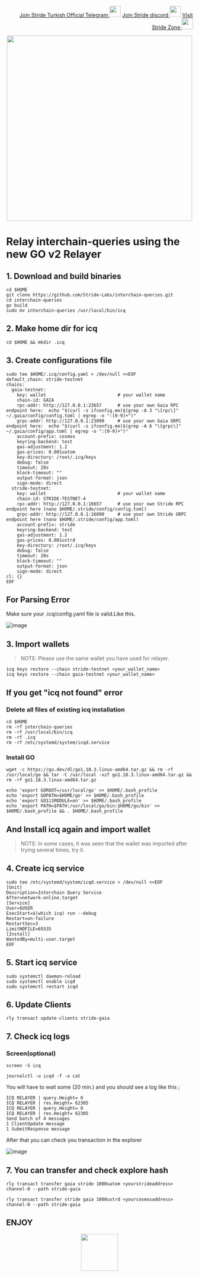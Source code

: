 <p style="font-size:14px" align="right">
<a href="https://t.me/StrideTurkish" target="_blank">Join Stride Turkish Official Telegram <img src="https://user-images.githubusercontent.com/50621007/183283867-56b4d69f-bc6e-4939-b00a-72aa019d1aea.png" width="30"/></a>
<a href="https://discord.gg/rwvZWAru" target="_blank">Join Stride discord <img src="https://user-images.githubusercontent.com/50621007/176236430-53b0f4de-41ff-41f7-92a1-4233890a90c8.png" width="30"/></a>
<a href="https://stride.zone/" target="_blank">Visit Stride Zone <img src="https://user-images.githubusercontent.com/50621007/168689709-7e537ca6-b6b8-4adc-9bd0-186ea4ea4aed.png" width="30"/></a>
</p>
<p align="center">
  <img height="500" height="auto" src="https://user-images.githubusercontent.com/98665693/185979661-5393a4cb-4f9e-4ee1-bd7c-437282817620.JPG">
</p>

# Relay interchain-queries using the new GO v2 Relayer

## 1. Download and build binaries
```
cd $HOME
git clone https://github.com/Stride-Labs/interchain-queries.git
cd interchain-queries
go build
sudo mv interchain-queries /usr/local/bin/icq
```
## 2. Make home dir for icq 
```
cd $HOME && mkdir .icq
```

## 3. Create configurations file
```
sudo tee $HOME/.icq/config.yaml > /dev/null <<EOF
default_chain: stride-testnet
chains:
  gaia-testnet:
    key: wallet                           # your wallet name
    chain-id: GAIA
    rpc-addr: http://127.0.0.1:23657      # use your own Gaia RPC endpoint here:  echo "$(curl -s ifconfig.me)$(grep -A 3 "\[rpc\]" ~/.gaia/config/config.toml | egrep -o ":[0-9]+")"
    grpc-addr: http://127.0.0.1:23090     # use your own Gaia GRPC endpoint here:  echo "$(curl -s ifconfig.me)$(grep -A 6 "\[grpc\]" ~/.gaia/config/app.toml | egrep -o ":[0-9]+")"
    account-prefix: cosmos
    keyring-backend: test
    gas-adjustment: 1.2
    gas-prices: 0.001uatom
    key-directory: /root/.icq/keys
    debug: false
    timeout: 20s
    block-timeout: ""
    output-format: json
    sign-mode: direct
  stride-testnet:
    key: wallet                           # your wallet name
    chain-id: STRIDE-TESTNET-4
    rpc-addr: http://127.0.0.1:16657      # use your own Stride RPC endpoint here (nano $HOME/.stride/config/config.toml)
    grpc-addr: http://127.0.0.1:16090     # use your own Stride GRPC endpoint here (nano $HOME/.stride/config/app.toml)
    account-prefix: stride
    keyring-backend: test
    gas-adjustment: 1.2
    gas-prices: 0.001ustrd
    key-directory: /root/.icq/keys
    debug: false
    timeout: 20s
    block-timeout: ""
    output-format: json
    sign-mode: direct
cl: {}
EOF
```
##  For Parsing Error
Make sure your .icq/config.yaml file is valid.Like this.

![image](https://user-images.githubusercontent.com/98665693/185976836-fc1783b7-c1e8-42fa-8e07-6cce9ee5f653.JPG)


## 3. Import wallets
> NOTE: Please use the same wallet you have used for relayer.
```
icq keys restore --chain stride-testnet <your_wallet_name>
icq keys restore --chain gaia-testnet <your_wallet_name>
```
 ## If you get "icq not found" error
  ### Delete all files of existing icq installation
  ```
cd $HOME
rm -rf interchain-queries
rm -rf /usr/local/bin/icq
rm -rf .icq
rm -rf /etc/systemd/system/icqd.service
```
  ### Install GO
  ```
wget -c https://go.dev/dl/go1.18.3.linux-amd64.tar.gz && rm -rf /usr/local/go && tar -C /usr/local -xzf go1.18.3.linux-amd64.tar.gz && rm -rf go1.18.3.linux-amd64.tar.gz
```
```
echo 'export GOROOT=/usr/local/go' >> $HOME/.bash_profile
echo 'export GOPATH=$HOME/go' >> $HOME/.bash_profile
echo 'export GO111MODULE=on' >> $HOME/.bash_profile
echo 'export PATH=$PATH:/usr/local/go/bin:$HOME/go/bin' >> $HOME/.bash_profile && . $HOME/.bash_profile
```
## And Install icq again and import wallet
 > NOTE:  In some cases, it was seen that the wallet was imported after trying several times, try it. 
 
## 4. Create icq service
```
sudo tee /etc/systemd/system/icqd.service > /dev/null <<EOF
[Unit]
Description=Interchain Query Service
After=network-online.target
[Service]
User=$USER
ExecStart=$(which icq) run --debug
Restart=on-failure
RestartSec=3
LimitNOFILE=65535
[Install]
WantedBy=multi-user.target
EOF
```

## 5. Start icq service
```
sudo systemctl daemon-reload
sudo systemctl enable icqd
sudo systemctl restart icqd
```
## 6. Update Clients
```
rly transact update-clients stride-gaia
```

## 7. Check icq logs
  ### Screen(optional)
``` 
screen -S icq
``` 
```
journalctl -u icqd -f -o cat
```
You will have to wait some (20 min.) and you should see a log like this ;
```
ICQ RELAYER | query.Height= 0
ICQ RELAYER | res.Height= 62305
ICQ RELAYER | query.Height= 0
ICQ RELAYER | res.Height= 62305
Send batch of 4 messages
1 ClientUpdate message
1 SubmitResponse message

```

After that you can check you transaction in the explorer

![image](https://user-images.githubusercontent.com/98665693/185976366-330ba597-4314-4343-90b5-e24c672214de.JPG)

## 7. You can transfer and check explore hash
```
rly transact transfer gaia stride 1000uatom <yourstrideaddress> channel-0 --path stride-gaia
```
```
rly transact transfer stride gaia 1000ustrd <yourcosmosaddress> channel-0 --path stride-gaia
```
## ENJOY 
<p align="center">
  <img height="100" height="auto" src="https://user-images.githubusercontent.com/98665693/185981326-60dfb817-dc46-4273-8793-0ea3b7a6bae9.jpg">
</p>
